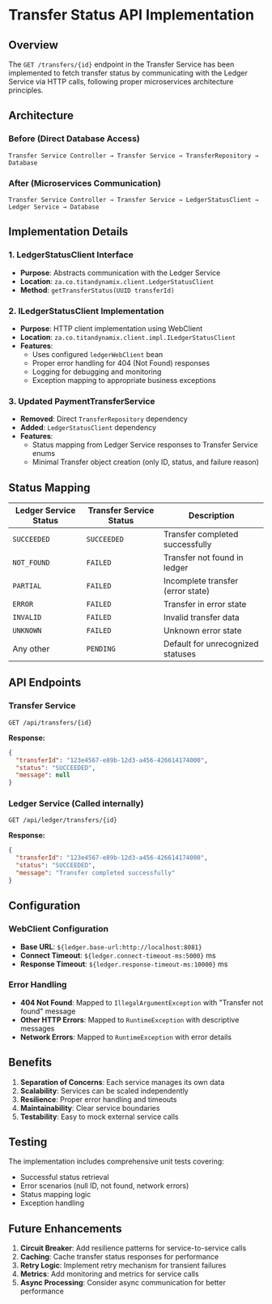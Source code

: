 # Transfer Status API Implementation

## Overview

The `GET /transfers/{id}` endpoint in the Transfer Service has been implemented to fetch transfer status by communicating with the Ledger Service via HTTP calls, following proper microservices architecture principles.

## Architecture

### Before (Direct Database Access)
```
Transfer Service Controller → Transfer Service → TransferRepository → Database
```

### After (Microservices Communication)
```
Transfer Service Controller → Transfer Service → LedgerStatusClient → Ledger Service → Database
```

## Implementation Details

### 1. LedgerStatusClient Interface
- **Purpose**: Abstracts communication with the Ledger Service
- **Location**: `za.co.titandynamix.client.LedgerStatusClient`
- **Method**: `getTransferStatus(UUID transferId)`

### 2. ILedgerStatusClient Implementation
- **Purpose**: HTTP client implementation using WebClient
- **Location**: `za.co.titandynamix.client.impl.ILedgerStatusClient`
- **Features**:
  - Uses configured `ledgerWebClient` bean
  - Proper error handling for 404 (Not Found) responses
  - Logging for debugging and monitoring
  - Exception mapping to appropriate business exceptions

### 3. Updated PaymentTransferService
- **Removed**: Direct `TransferRepository` dependency
- **Added**: `LedgerStatusClient` dependency
- **Features**:
  - Status mapping from Ledger Service responses to Transfer Service enums
  - Minimal Transfer object creation (only ID, status, and failure reason)

## Status Mapping

| Ledger Service Status | Transfer Service Status | Description |
|----------------------|------------------------|-------------|
| `SUCCEEDED` | `SUCCEEDED` | Transfer completed successfully |
| `NOT_FOUND` | `FAILED` | Transfer not found in ledger |
| `PARTIAL` | `FAILED` | Incomplete transfer (error state) |
| `ERROR` | `FAILED` | Transfer in error state |
| `INVALID` | `FAILED` | Invalid transfer data |
| `UNKNOWN` | `FAILED` | Unknown error state |
| Any other | `PENDING` | Default for unrecognized statuses |

## API Endpoints

### Transfer Service
```http
GET /api/transfers/{id}
```

**Response:**
```json
{
  "transferId": "123e4567-e89b-12d3-a456-426614174000",
  "status": "SUCCEEDED",
  "message": null
}
```

### Ledger Service (Called internally)
```http
GET /api/ledger/transfers/{id}
```

**Response:**
```json
{
  "transferId": "123e4567-e89b-12d3-a456-426614174000",
  "status": "SUCCEEDED",
  "message": "Transfer completed successfully"
}
```

## Configuration

### WebClient Configuration
- **Base URL**: `${ledger.base-url:http://localhost:8081}`
- **Connect Timeout**: `${ledger.connect-timeout-ms:5000}` ms
- **Response Timeout**: `${ledger.response-timeout-ms:10000}` ms

### Error Handling
- **404 Not Found**: Mapped to `IllegalArgumentException` with "Transfer not found" message
- **Other HTTP Errors**: Mapped to `RuntimeException` with descriptive messages
- **Network Errors**: Mapped to `RuntimeException` with error details

## Benefits

1. **Separation of Concerns**: Each service manages its own data
2. **Scalability**: Services can be scaled independently
3. **Resilience**: Proper error handling and timeouts
4. **Maintainability**: Clear service boundaries
5. **Testability**: Easy to mock external service calls

## Testing

The implementation includes comprehensive unit tests covering:
- Successful status retrieval
- Error scenarios (null ID, not found, network errors)
- Status mapping logic
- Exception handling

## Future Enhancements

1. **Circuit Breaker**: Add resilience patterns for service-to-service calls
2. **Caching**: Cache transfer status responses for performance
3. **Retry Logic**: Implement retry mechanism for transient failures
4. **Metrics**: Add monitoring and metrics for service calls
5. **Async Processing**: Consider async communication for better performance